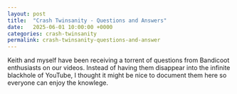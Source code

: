 ```yaml
---
layout: post
title:  "Crash Twinsanity - Questions and Answers"
date:   2025-06-01 10:00:00 +0000
categories: crash-twinsanity
permalink: crash-twinsanity-questions-and-answer
---
```


Keith and myself have been receiving a torrent of questions from Bandicoot enthusiasts on our videos. 
Instead of having them disappear into the infinite blackhole of YouTube, I thought it might be nice to document them here so everyone can enjoy the knowlege.
<!--more>

